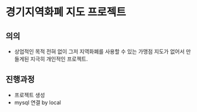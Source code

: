 # 경기지역화폐 지도 프로젝트 

## 의의

- 상업적인 목적 전혀 없이 그저 지역화폐를 사용할 수 있는 가맹점 지도가 없어서 만들게된 지극히 개인적인 프로젝트.

## 진행과정

- 프로젝트 생성
- mysql 연결 by local